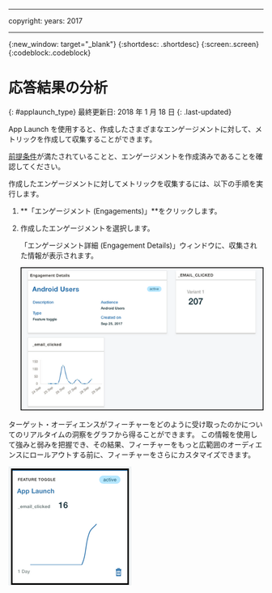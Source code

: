 
---

copyright:
 years: 2017

---

{:new_window: target="_blank"}
{:shortdesc: .shortdesc}
{:screen:.screen}
{:codeblock:.codeblock}

# 応答結果の分析
{: #applaunch_type}
最終更新日: 2018 年 1 月 18 日
{: .last-updated}

<!-- App Launch empowers you to create and collect Feature Metrics for the various engagements that you have created. -->
App Launch を使用すると、作成したさまざまなエンゲージメントに対して、メトリックを作成して収集することができます。

<!-- Ensure that you have gone through and have completed the [prerequisites](app_prerequisites.html) and have [created an engagement using Feature Control](app_feature_toggle.html).  -->
[前提条件](app_prerequisites.html)が満たされていることと、エンゲージメントを作成済みであることを確認してください。 

作成したエンゲージメントに対してメトリックを収集するには、以下の手順を実行します。

1. **「エンゲージメント (Engagements)」**をクリックします。

2. 作成したエンゲージメントを選択します。 

	「エンゲージメント詳細 (Engagement Details)」ウィンドウに、収集された情報が表示されます。 

	![エンゲージメントについての情報](images/engagement_performance.png)


ターゲット・オーディエンスがフィーチャーをどのように受け取ったのかについてのリアルタイムの洞察をグラフから得ることができます。 この情報を使用して強みと弱みを把握でき、その結果、フィーチャーをもっと広範囲のオーディエンスにロールアウトする前に、フィーチャーをさらにカスタマイズできます。
	
![エンゲージメントについての情報](images/engagement_graph.png)
 



